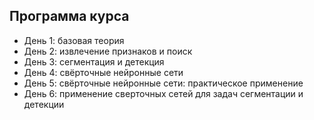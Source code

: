 ## Программа курса

* День 1: базовая теория
* День 2: извлечение признаков и поиск
* День 3: сегментация и детекция
* День 4: свёрточные нейронные сети
* День 5: свёрточные нейронные сети: практическое применение
* День 6: применение сверточных сетей для задач сегментации и детекции
